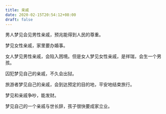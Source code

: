 ```yaml
---
title: 亲戚
date: 2020-02-15T20:54:12+08:00
draft: false
---
```


男人梦见会见男性亲戚，预兆能得到人民的尊重。

梦见女性亲戚，家里要办婚事。

女人梦见男性亲戚，会陷入困境。但是女人梦见女性亲戚，是祥瑞，会生一个男孩。

囚犯梦见自己的亲戚，不久会出狱。

旅游者梦见自己的亲戚，会到达预定的目的地，平安地结束旅行。

梦见和亲戚争吵，能发财。

梦见自己的一个亲戚与世长辞，孩子很快要成家立业。